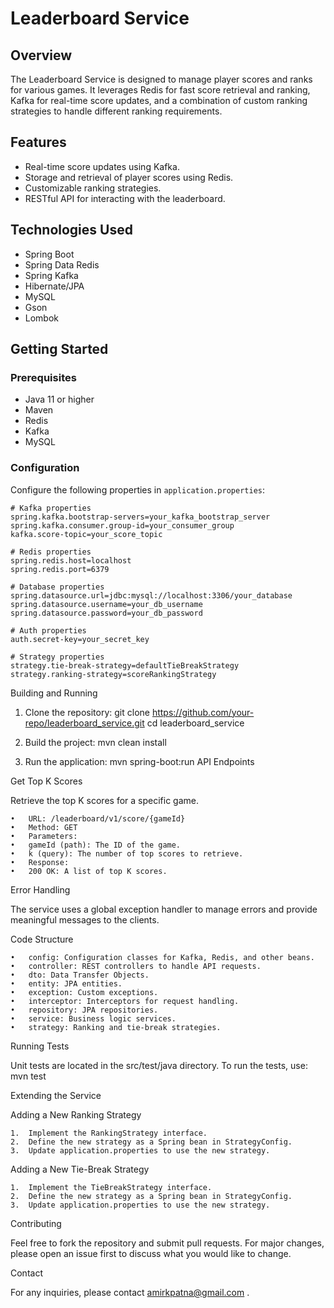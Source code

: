# Leaderboard Service

## Overview
The Leaderboard Service is designed to manage player scores and ranks for various games. It leverages Redis for fast score retrieval and ranking, Kafka for real-time score updates, and a combination of custom ranking strategies to handle different ranking requirements.

## Features
- Real-time score updates using Kafka.
- Storage and retrieval of player scores using Redis.
- Customizable ranking strategies.
- RESTful API for interacting with the leaderboard.

## Technologies Used
- Spring Boot
- Spring Data Redis
- Spring Kafka
- Hibernate/JPA
- MySQL
- Gson
- Lombok

## Getting Started

### Prerequisites
- Java 11 or higher
- Maven
- Redis
- Kafka
- MySQL

### Configuration
Configure the following properties in `application.properties`:

```properties
# Kafka properties
spring.kafka.bootstrap-servers=your_kafka_bootstrap_server
spring.kafka.consumer.group-id=your_consumer_group
kafka.score-topic=your_score_topic

# Redis properties
spring.redis.host=localhost
spring.redis.port=6379

# Database properties
spring.datasource.url=jdbc:mysql://localhost:3306/your_database
spring.datasource.username=your_db_username
spring.datasource.password=your_db_password

# Auth properties
auth.secret-key=your_secret_key

# Strategy properties
strategy.tie-break-strategy=defaultTieBreakStrategy
strategy.ranking-strategy=scoreRankingStrategy
```
Building and Running

1.  Clone the repository:
        git clone https://github.com/your-repo/leaderboard_service.git
        cd leaderboard_service

2.	Build the project:
        mvn clean install
3.	Run the application:
        mvn spring-boot:run
API Endpoints

Get Top K Scores

Retrieve the top K scores for a specific game.

	•	URL: /leaderboard/v1/score/{gameId}
	•	Method: GET
	•	Parameters:
	•	gameId (path): The ID of the game.
	•	k (query): The number of top scores to retrieve.
	•	Response:
	•	200 OK: A list of top K scores.

Error Handling

The service uses a global exception handler to manage errors and provide meaningful messages to the clients.

Code Structure

	•	config: Configuration classes for Kafka, Redis, and other beans.
	•	controller: REST controllers to handle API requests.
	•	dto: Data Transfer Objects.
	•	entity: JPA entities.
	•	exception: Custom exceptions.
	•	interceptor: Interceptors for request handling.
	•	repository: JPA repositories.
	•	service: Business logic services.
	•	strategy: Ranking and tie-break strategies.

Running Tests

Unit tests are located in the src/test/java directory. To run the tests, use:
mvn test

Extending the Service

Adding a New Ranking Strategy

	1.	Implement the RankingStrategy interface.
	2.	Define the new strategy as a Spring bean in StrategyConfig.
	3.	Update application.properties to use the new strategy.

Adding a New Tie-Break Strategy

	1.	Implement the TieBreakStrategy interface.
	2.	Define the new strategy as a Spring bean in StrategyConfig.
	3.	Update application.properties to use the new strategy.

Contributing

Feel free to fork the repository and submit pull requests. For major changes, please open an issue first to discuss what you would like to change.



Contact

For any inquiries, please contact amirkpatna@gmail.com .